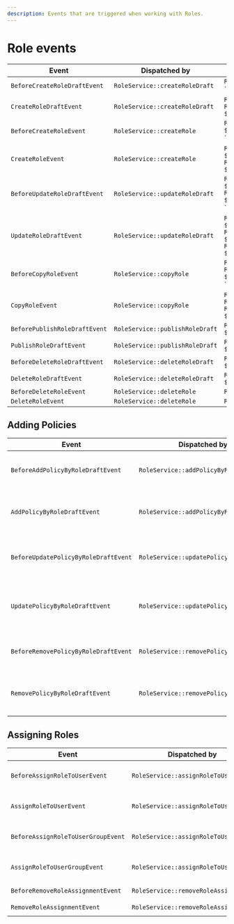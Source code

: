 ```yaml
---
description: Events that are triggered when working with Roles.
---
```


# Role events

| Event | Dispatched by | Properties |
|---|---|---|
|`BeforeCreateRoleDraftEvent`|`RoleService::createRoleDraft`|`Role $role`</br>`RoleDraft|null $roleDraft`|
|`CreateRoleDraftEvent`|`RoleService::createRoleDraft`|`Role $role`</br>`RoleDraft $roleDraft`|
|`BeforeCreateRoleEvent`|`RoleService::createRole`|`RoleCreateStruct $roleCreateStruct`</br>`RoleDraft|null $roleDraft`|
|`CreateRoleEvent`|`RoleService::createRole`|`RoleCreateStruct $roleCreateStruct`</br>`RoleDraft $roleDraft`|
|`BeforeUpdateRoleDraftEvent`|`RoleService::updateRoleDraft`|`RoleDraft $roleDraft`</br>`RoleUpdateStruct $roleUpdateStruct`</br>`RoleDraft|null $updatedRoleDraft`|
|`UpdateRoleDraftEvent`|`RoleService::updateRoleDraft`|`RoleDraft $roleDraft`</br>`RoleUpdateStruct $roleUpdateStruct`</br>`RoleDraft $updatedRoleDraft`|
|`BeforeCopyRoleEvent`|`RoleService::copyRole`|`Role $role`</br>`RoleCopyStruct $roleCopyStruct`</br>`Role|null $copiedRole`|
|`CopyRoleEvent`|`RoleService::copyRole`|`Role $copiedRole`</br>`Role $role`</br>`RoleCopyStruct $roleCopyStruct`|
|`BeforePublishRoleDraftEvent`|`RoleService::publishRoleDraft`|`RoleDraft $roleDraft`|
|`PublishRoleDraftEvent`|`RoleService::publishRoleDraft`|`RoleDraft $roleDraft`|
|`BeforeDeleteRoleDraftEvent`|`RoleService::deleteRoleDraft`|`RoleDraft $roleDraft`|
|`DeleteRoleDraftEvent`|`RoleService::deleteRoleDraft`|`RoleDraft $roleDraft`|
|`BeforeDeleteRoleEvent`|`RoleService::deleteRole`|`Role $role`|
|`DeleteRoleEvent`|`RoleService::deleteRole`|`Role $role`|

## Adding Policies

| Event | Dispatched by | Properties |
|---|---|---|
|`BeforeAddPolicyByRoleDraftEvent`|`RoleService::addPolicyByRoleDraft`|`RoleDraft $roleDraft`</br>`PolicyCreateStruct $policyCreateStruct`</br>`RoleDraft|null $updatedRoleDraft`|
|`AddPolicyByRoleDraftEvent`|`RoleService::addPolicyByRoleDraft`|`RoleDraft $roleDraft`</br>`PolicyCreateStruct $policyCreateStruct`</br>`private $updatedRoleDraft`|
|`BeforeUpdatePolicyByRoleDraftEvent`|`RoleService::updatePolicyByRoleDraft`|`RoleDraft $roleDraft`</br>`PolicyDraft $policy`</br>`PolicyUpdateStruct $policyUpdateStruct`</br>`PolicyDraft|null $updatedPolicyDraft`|
|`UpdatePolicyByRoleDraftEvent`|`RoleService::updatePolicyByRoleDraft`|`RoleDraft $roleDraft`</br>`PolicyDraft $policy`</br>`PolicyUpdateStruct $policyUpdateStruct`</br>`PolicyDraft $updatedPolicyDraft`|
|`BeforeRemovePolicyByRoleDraftEvent`|`RoleService::removePolicyByRoleDraft`|`RoleDraft $roleDraft`</br>`PolicyDraft $policyDraft`</br>`RoleDraft|null $updatedRoleDraft`|
|`RemovePolicyByRoleDraftEvent`|`RoleService::removePolicyByRoleDraft`|`RoleDraft $roleDraft`</br>`PolicyDraft $policyDraft`</br>`RoleDraft $updatedRoleDraft`|

## Assigning Roles

| Event | Dispatched by | Properties |
|---|---|---|
|`BeforeAssignRoleToUserEvent`|`RoleService::assignRoleToUser`|`Role $role`</br>`User $user`</br>`Limitation\RoleLimitation $roleLimitation`|
|`AssignRoleToUserEvent`|`RoleService::assignRoleToUser`|`Role $role`</br>`User $user`</br>`Limitation\RoleLimitation $roleLimitation`|
|`BeforeAssignRoleToUserGroupEvent`|`RoleService::assignRoleToUserGroup`|`Role $role`</br>`UserGroup $userGroup`</br>`Limitation\RoleLimitation $roleLimitation`|
|`AssignRoleToUserGroupEvent`|`RoleService::assignRoleToUserGroup`|`Role $role`</br>`UserGroup $userGroup`</br>`Limitation\RoleLimitation $roleLimitation`|
|`BeforeRemoveRoleAssignmentEvent`|`RoleService::removeRoleAssignment`|`RoleAssignment $roleAssignment`|
|`RemoveRoleAssignmentEvent`|`RoleService::removeRoleAssignment`|`RoleAssignment $roleAssignment`|
